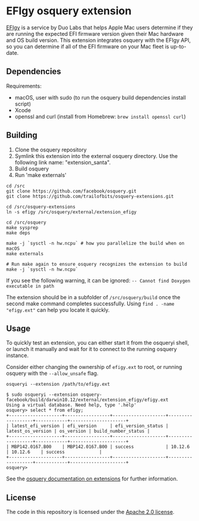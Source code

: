 # EFIgy osquery extension

[EFIgy](http://efigy.io/) is a service by Duo Labs that helps Apple Mac users determine if they are running the expected EFI firmware version given their Mac hardware and OS build version. This extension integrates osquery with the EFIgy API, so you can determine if all of the EFI firmware on your Mac fleet is up-to-date.

## Dependencies

Requirements:
* macOS, user with sudo (to run the osquery build dependencies install script)
* Xcode
* openssl and curl (install from Homebrew: `brew install openssl curl`)

## Building

1. Clone the osquery repository
2. Symlink this extension into the external osquery directory. Use the following link name: "extension_santa".
3. Build osquery
4. Run 'make externals'

```
cd /src
git clone https://github.com/facebook/osquery.git
git clone https://github.com/trailofbits/osquery-extensions.git

cd /src/osquery-extensions
ln -s efigy /src/osquery/external/extension_efigy

cd /src/osquery
make sysprep
make deps

make -j `sysctl -n hw.ncpu` # how you parallelize the build when on macOS
make externals

# Run make again to ensure osquery recognizes the extension to build
make -j `sysctl -n hw.ncpu`
```

If you see the following warning, it can be ignored: `-- Cannot find Doxygen executable in path`

The extension should be in a subfolder of `/src/osquery/build` once the second make command completes successfully. 
Using `find . -name "efigy.ext"` can help you locate it quickly.

## Usage

To quickly test an extension, you can either start it from the osqueryi shell, or launch it manually and wait for it 
to connect to the running osquery instance.

Consider either changing the ownership of `efigy.ext` to root, or running osquery with the `--allow_unsafe` flag.

`osqueryi --extension /path/to/efigy.ext`
```
$ sudo osqueryi --extension osquery-facebook/build/darwin10.12/external/extension_efigy/efigy.ext
Using a virtual database. Need help, type '.help'
osquery> select * from efigy;
+--------------------+-----------------+--------------------+-------------------+------------+---------------------+
| latest_efi_version | efi_version     | efi_version_status | latest_os_version | os_version | build_number_status |
+--------------------+-----------------+--------------------+-------------------+------------+---------------------+
| MBP142.0167.B00    | MBP142.0167.B00 | success            | 10.12.6           | 10.12.6    | success             |
+--------------------+-----------------+--------------------+-------------------+------------+---------------------+
osquery>
```

See the [osquery documentation on extensions](https://osquery.readthedocs.io/en/stable/deployment/extensions) for further 
information.

## License

The code in this repository is licensed under the [Apache 2.0 license](../LICENSE).
